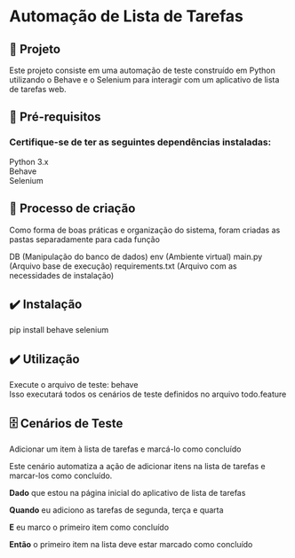 # Automação de Lista de Tarefas

## 📩 Projeto
Este projeto consiste em uma automação de teste construído em Python utilizando o Behave e o Selenium para interagir com um aplicativo de lista de tarefas web. 

## 🔦 Pré-requisitos
### Certifique-se de ter as seguintes dependências instaladas:
Python 3.x <br/>
Behave <br/>
Selenium <br/>

## 🔨 Processo de criação
Como forma de boas práticas e organização do sistema, foram criadas as pastas separadamente para cada função

DB (Manipulação do banco de dados)
env (Ambiente virtual)
main.py (Arquivo base de execução)
requirements.txt (Arquivo com as necessidades de instalação)

## ✔️ Instalação
pip install behave selenium <br/>

## ✔️ Utilização
Execute o arquivo de teste: behave <br/>
Isso executará todos os cenários de teste definidos no arquivo todo.feature <br/>

## 🗄️ Cenários de Teste
Adicionar um item à lista de tarefas e marcá-lo como concluído <br/>

Este cenário automatiza a ação de adicionar itens na lista de tarefas e marcar-los como concluído. <br/>

<b>Dado</b> que estou na página inicial do aplicativo de lista de tarefas <br/>

<b>Quando</b> eu adiciono as tarefas de segunda, terça e quarta <br/>

<b>E</b> eu marco o primeiro item como concluído <br/>

<b>Então</b> o primeiro item na lista deve estar marcado como concluído
